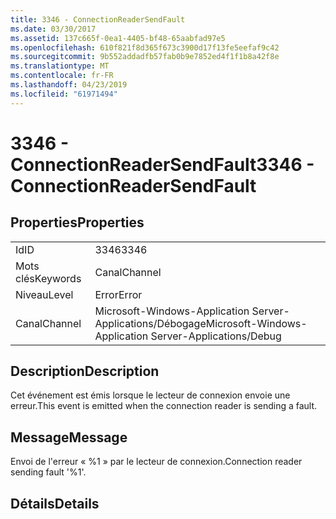 ```yaml
---
title: 3346 - ConnectionReaderSendFault
ms.date: 03/30/2017
ms.assetid: 137c665f-0ea1-4405-bf48-65aabfad97e5
ms.openlocfilehash: 610f821f8d365f673c3900d17f13fe5eefaf9c42
ms.sourcegitcommit: 9b552addadfb57fab0b9e7852ed4f1f1b8a42f8e
ms.translationtype: MT
ms.contentlocale: fr-FR
ms.lasthandoff: 04/23/2019
ms.locfileid: "61971494"
---
```

# <a name="3346---connectionreadersendfault"></a><span data-ttu-id="596bc-102">3346 - ConnectionReaderSendFault</span><span class="sxs-lookup"><span data-stu-id="596bc-102">3346 - ConnectionReaderSendFault</span></span>
## <a name="properties"></a><span data-ttu-id="596bc-103">Properties</span><span class="sxs-lookup"><span data-stu-id="596bc-103">Properties</span></span>  
  
|||  
|-|-|  
|<span data-ttu-id="596bc-104">Id</span><span class="sxs-lookup"><span data-stu-id="596bc-104">ID</span></span>|<span data-ttu-id="596bc-105">3346</span><span class="sxs-lookup"><span data-stu-id="596bc-105">3346</span></span>|  
|<span data-ttu-id="596bc-106">Mots clés</span><span class="sxs-lookup"><span data-stu-id="596bc-106">Keywords</span></span>|<span data-ttu-id="596bc-107">Canal</span><span class="sxs-lookup"><span data-stu-id="596bc-107">Channel</span></span>|  
|<span data-ttu-id="596bc-108">Niveau</span><span class="sxs-lookup"><span data-stu-id="596bc-108">Level</span></span>|<span data-ttu-id="596bc-109">Error</span><span class="sxs-lookup"><span data-stu-id="596bc-109">Error</span></span>|  
|<span data-ttu-id="596bc-110">Canal</span><span class="sxs-lookup"><span data-stu-id="596bc-110">Channel</span></span>|<span data-ttu-id="596bc-111">Microsoft-Windows-Application Server-Applications/Débogage</span><span class="sxs-lookup"><span data-stu-id="596bc-111">Microsoft-Windows-Application Server-Applications/Debug</span></span>|  
  
## <a name="description"></a><span data-ttu-id="596bc-112">Description</span><span class="sxs-lookup"><span data-stu-id="596bc-112">Description</span></span>  
 <span data-ttu-id="596bc-113">Cet événement est émis lorsque le lecteur de connexion envoie une erreur.</span><span class="sxs-lookup"><span data-stu-id="596bc-113">This event is emitted when the connection reader is sending a fault.</span></span>  
  
## <a name="message"></a><span data-ttu-id="596bc-114">Message</span><span class="sxs-lookup"><span data-stu-id="596bc-114">Message</span></span>  
 <span data-ttu-id="596bc-115">Envoi de l'erreur « %1 » par le lecteur de connexion.</span><span class="sxs-lookup"><span data-stu-id="596bc-115">Connection reader sending fault '%1'.</span></span>  
  
## <a name="details"></a><span data-ttu-id="596bc-116">Détails</span><span class="sxs-lookup"><span data-stu-id="596bc-116">Details</span></span>
